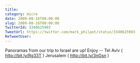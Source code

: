 ```yaml
---
title: 
category: micro
date: 2009-08-16T00:00:00
slug: 2009-08-16T00:00:00
TwitterId: 3340625903
TweetUrl: https://twitter.com/mark_philpot/status/3340625903
ReTweetUser: 
---
```


Panoramas from our trip to Israel are up!  Enjoy -- Tel Aviv ( http://bit.ly/Rg33T ) Jerusalem ( http://bit.ly/3nGsn )